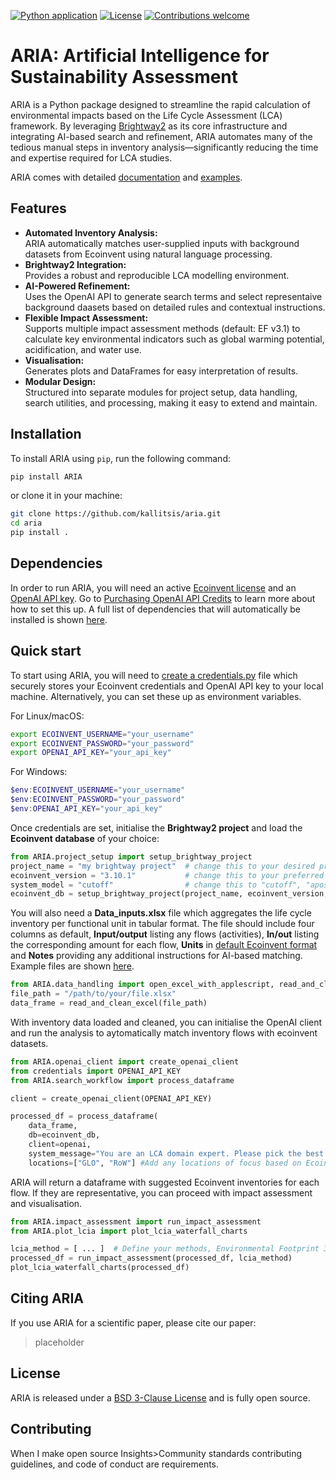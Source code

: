 [![Python application](https://github.com/kallitsis/ARIA/actions/workflows/python-app.yml/badge.svg)](https://github.com/kallitsis/ARIA/actions/workflows/python-app.yml)
[![License](https://img.shields.io/badge/License-BSD_3--Clause-blue.svg)](https://opensource.org/licenses/BSD-3-Clause)
[![Contributions welcome](https://img.shields.io/badge/contributions-welcome-brightgreen.svg?style=flat)](https://github.com/kallitsis/ARIA)

# ARIA: Artificial Intelligence for Sustainability Assessment
 
ARIA is a Python package designed to streamline the rapid calculation of environmental impacts based on the Life Cycle Assessment (LCA) framework. By leveraging [Brightway2](https://github.com/brightway-lca) as its core infrastructure and integrating AI-based search and refinement, ARIA automates many of the tedious manual steps in inventory analysis—significantly reducing the time and expertise required for LCA studies.

ARIA comes with detailed [documentation](https://github.com/kallitsis/ARIA/wiki) and [examples](https://github.com/kallitsis/ARIA/tree/eb61f4a9ef608844cf783e6e5ca9ec34aadcf99a/examples). 

## Features

- **Automated Inventory Analysis:**  
  ARIA automatically matches user-supplied inputs with background datasets from Ecoinvent using natural language processing.
- **Brightway2 Integration:**  
  Provides a robust and reproducible LCA modelling environment.
- **AI-Powered Refinement:**  
  Uses the OpenAI API to generate search terms and select representaive background daasets based on detailed rules and contextual instructions.
- **Flexible Impact Assessment:**  
  Supports multiple impact assessment methods (default: EF v3.1) to calculate key environmental indicators such as global warming potential, acidification, and water use.
- **Visualisation:**  
  Generates plots and DataFrames for easy interpretation of results.
- **Modular Design:**  
  Structured into separate modules for project setup, data handling, search utilities, and processing, making it easy to extend and maintain.

## Installation

To install ARIA using `pip`, run the following command:

```bash
pip install ARIA
```

or clone it in your machine:

```bash
git clone https://github.com/kallitsis/aria.git
cd aria
pip install .
```

## Dependencies

In order to run ARIA, you will need an active [Ecoinvent license](https://ecoinvent.org/licenses/) and an [OpenAI API key](https://platform.openai.com/account/api-keys).
Go to [Purchasing OpenAI API Credits](https://github.com/kallitsis/ARIA/wiki/Purchasing-OpenAI-API-credits) to learn more about how to set this up. A full list of dependencies that will automatically be installed is shown [here](https://github.com/kallitsis/ARIA/wiki/Installation-steps).

## Quick start

To start using ARIA, you will need to [create a credentials.py](https://github.com/kallitsis/ARIA/wiki/Quick-start-guide) file which securely stores your Ecoinvent credentials and OpenAI API key to your local machine. Alternatively, you can set these up as environment variables.

For Linux/macOS:
```bash
export ECOINVENT_USERNAME="your_username"
export ECOINVENT_PASSWORD="your_password"
export OPENAI_API_KEY="your_api_key"
```
For Windows:
```powershell
$env:ECOINVENT_USERNAME="your_username"
$env:ECOINVENT_PASSWORD="your_password"
$env:OPENAI_API_KEY="your_api_key"
```

Once credentials are set, initialise the **Brightway2 project** and load the **Ecoinvent database** of your choice:
```python
from ARIA.project_setup import setup_brightway_project
project_name = "my brightway project"  # change this to your desired project name
ecoinvent_version = "3.10.1"           # change this to your preferred version
system_model = "cutoff"                # change this to "cutoff", "apos", or "consequential"
ecoinvent_db = setup_brightway_project(project_name, ecoinvent_version, system_model)
   ```

You will also need a **Data_inputs.xlsx** file which aggregates the life cycle inventory per functional unit in tabular format. The file should include four columns as default, **Input/output** listing any flows (activities), **In/out** listing the corresponding amount for each flow, **Units** in [default Ecoinvent format](https://eplca.jrc.ec.europa.eu/SDPDB/unitgroupList.xhtml;jsessionid=D0082C0606540373127C80107958A6E6?stock=default) and **Notes** providing any additional instructions for AI-based matching. Example files are shown [here](https://github.com/kallitsis/ARIA/tree/eb61f4a9ef608844cf783e6e5ca9ec34aadcf99a/examples).  
```python
from ARIA.data_handling import open_excel_with_applescript, read_and_clean_excel
file_path = "/path/to/your/file.xlsx"
data_frame = read_and_clean_excel(file_path)
```

With inventory data loaded and cleaned, you can initialise the OpenAI client and run the analysis to aytomatically match inventory flows with ecoinvent datasets.
```python
from ARIA.openai_client import create_openai_client
from credentials import OPENAI_API_KEY
from ARIA.search_workflow import process_dataframe

client = create_openai_client(OPENAI_API_KEY)

processed_df = process_dataframe(
    data_frame,
    db=ecoinvent_db,
    client=openai,
    system_message="You are an LCA domain expert. Please pick the best match.", #Optionally, add specific information related to your goal and scope definition or instructions on how to select datasets
    locations=["GLO", "RoW"] #Add any locations of focus based on Ecoinvent country codes
```
ARIA will return a dataframe with suggested Ecoinvent inventories for each flow. If they are representative, you can proceed with impact assessment and visualisation. 
```python
from ARIA.impact_assessment import run_impact_assessment
from ARIA.plot_lcia import plot_lcia_waterfall_charts

lcia_method = [ ... ]  # Define your methods, Environmental Footprint 3.1 default
processed_df = run_impact_assessment(processed_df, lcia_method)
plot_lcia_waterfall_charts(processed_df)
```
## Citing ARIA

If you use ARIA for a scientific paper, please cite our paper:
>placeholder

## License

ARIA is released under a [BSD 3-Clause License](LICENSE) and is fully open source.

## Contributing

When I make open source Insights>Community standards contributing guidelines, and code of conduct are requirements. 
